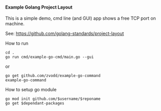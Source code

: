 #### Example Golang Project Layout
This is a simple demo, cmd line (and GUI) app shows a free TCP port on machine.

See: https://github.com/golang-standards/project-layout

How to run
```
cd .
go run cmd/example-go-cmd/main.go --gui
```
or
```
go get github.com/zvodd/example-go-command
example-go-command
```

How to setup go module
```
go mod init github.com/$username/$reponame
go get $dependant-packages
```
